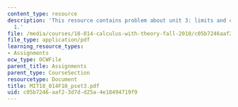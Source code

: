 ```yaml
---
content_type: resource
description: 'This resource contains problem about unit 3: limits and continuity -week
  1.'
file: /media/courses/18-014-calculus-with-theory-fall-2010/c05b7246aaf23d7dd25a4e18494719f9_MIT18_014F10_pset3.pdf
file_type: application/pdf
learning_resource_types:
- Assignments
ocw_type: OCWFile
parent_title: Assignments
parent_type: CourseSection
resourcetype: Document
title: MIT18_014F10_pset3.pdf
uid: c05b7246-aaf2-3d7d-d25a-4e18494719f9
---
```

